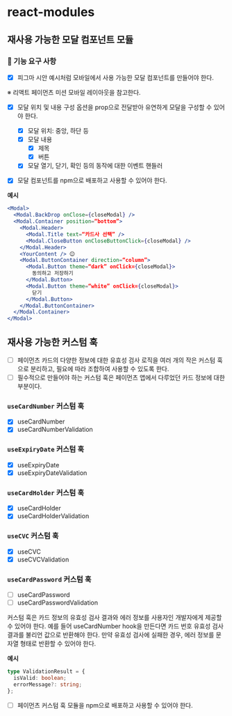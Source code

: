 # react-modules

## 재사용 가능한 모달 컴포넌트 모듈

### 🎯 기능 요구 사항

- [x] 피그마 시안 예시처럼 모바일에서 사용 가능한 모달 컴포넌트를 만들어야 한다.

※ 리액트 페이먼츠 미션 모바일 레이아웃을 참고한다.

- [x] 모달 위치 및 내용 구성 옵션을 prop으로 전달받아 유연하게 모달을 구성할 수 있어야 한다.

  - [x] 모달 위치: 중앙, 하단 등
  - [x] 모달 내용
    - [x] 제목
    - [x] 버튼
  - [x] 모달 열기, 닫기, 확인 등의 동작에 대한 이벤트 핸들러

- [x] 모달 컴포넌트를 npm으로 배포하고 사용할 수 있어야 한다.

**예시**

```jsx
<Modal>
  <Modal.BackDrop onClose={closeModal} />
  <Modal.Container position=“bottom”>
    <Modal.Header>
      <Modal.Title text=“카드사 선택” />
      <Modal.CloseButton onCloseButtonClick={closeModal} />
    </Modal.Header>
    <YourContent /> 😊
    <Modal.ButtonContainer direction=“column”>
      <Modal.Button theme=“dark” onClick={closeModal}>
        동의하고 저장하기
      </Modal.Button>
      <Modal.Button theme=“white” onClick={closeModal}>
        닫기
      </Modal.Button>
    </Modal.ButtonContainer>
  </Modal.Container>
</Modal>
```

## 재사용 가능한 커스텀 훅

- [ ] 페이먼츠 카드의 다양한 정보에 대한 유효성 검사 로직을 여러 개의 작은 커스텀 훅으로 분리하고, 필요에 따라 조합하여 사용할 수 있도록 한다.
- [ ] 필수적으로 만들어야 하는 커스텀 훅은 페이먼츠 앱에서 다루었던 카드 정보에 대한 부분이다.

### `useCardNumber` 커스텀 훅

- [x] useCardNumber
- [x] useCardNumberValidation

### `useExpiryDate` 커스텀 훅

- [x] useExpiryDate
- [x] useExpiryDateValidation

### `useCardHolder` 커스텀 훅

- [x] useCardHolder
- [x] useCardHolderValidation

### `useCVC` 커스텀 훅

- [x] useCVC
- [x] useCVCValidation

### `useCardPassword` 커스텀 훅

- [ ] useCardPassword
- [ ] useCardPasswordValidation

커스텀 훅은 카드 정보의 유효성 검사 결과와 에러 정보를 사용자인 개발자에게
제공할 수 있어야 한다. 예를 들어 useCardNumber hook을 만든다면 카드 번호 유효성 검사 결과를 불리언 값으로 반환해야 한다. 만약 유효성 검사에 실패한 경우, 에러 정보를 문자열 형태로 반환할 수 있어야 한다.

**예시**

```ts
type ValidationResult = {
  isValid: boolean;
  errorMessage?: string;
};
```

- [ ] 페이먼츠 커스텀 훅 모듈을 npm으로 배포하고 사용할 수 있어야 한다.
